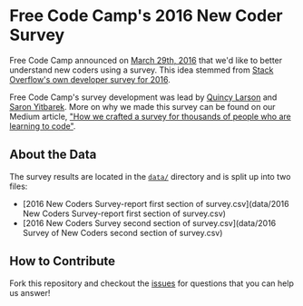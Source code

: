 # Free Code Camp's 2016 New Coder Survey

Free Code Camp announced on [March 29th,
2016](https://twitter.com/FreeCodeCamp/status/714930182721679360) that we'd like  to better understand new coders using a survey. This idea stemmed from [Stack Overflow's own developer survey for 2016](http://stackoverflow.com/research/developer-survey-2016).

Free Code Camp's survey development was lead by [Quincy Larson](https://twitter.com/ossia) and [Saron Yitbarek](https://twitter.com/saronyitbarek). More on why we made this survey can be found on our Medium article, ["How we crafted a survey for thousands of people who are learning to code"](https://medium.freecodecamp.com/we-just-launched-the-biggest-ever-survey-of-people-learning-to-code-cac81dadf1ea#.8g9ts8gm5).

## About the Data

The survey results are located in the [`data/`](data/) directory and is split up into two files:

- [2016 New Coders Survey-report first section of survey.csv](data/2016 New Coders Survey-report first section of survey.csv)
- [2016 New Coders Survey second section of survey.csv](data/2016 Survey of New Coders second section of survey.csv)

## How to Contribute

Fork this repository and checkout the [issues](https://github.com/FreeCodeCamp/2016-new-coder-survey/issues) for questions that you can help us answer!
